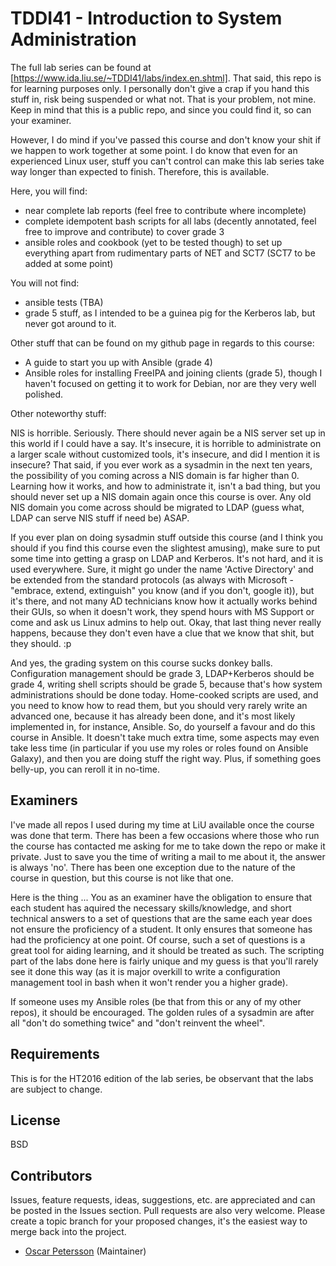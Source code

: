 # TDDI41 - Introduction to System Administration

The full lab series can be found at [https://www.ida.liu.se/~TDDI41/labs/index.en.shtml]. That said, this repo is for learning purposes only. I personally don't give a crap if you hand this stuff in, risk being suspended or what not. That is your problem, not mine. Keep in mind that this is a public repo, and since you could find it, so can your examiner.

However, I do mind if you've passed this course and don't know your shit if we happen to work together at some point. I do know that even for an experienced Linux user, stuff you can't control can make this lab series take way longer than expected to finish. Therefore, this is available.

Here, you will find:
- near complete lab reports (feel free to contribute where incomplete)
- complete idempotent bash scripts for all labs (decently annotated, feel free to improve and contribute) to cover grade 3
- ansible roles and cookbook (yet to be tested though) to set up everything apart from rudimentary parts of NET and SCT7 (SCT7 to be added at some point)

You will not find:
- ansible tests (TBA)
- grade 5 stuff, as I intended to be a guinea pig for the Kerberos lab, but never got around to it.

Other stuff that can be found on my github page in regards to this course:
- A guide to start you up with Ansible (grade 4)
- Ansible roles for installing FreeIPA and joining clients (grade 5), though I haven't focused on getting it to work for Debian, nor are they very well polished.

Other noteworthy stuff:

NIS is horrible. Seriously. There should never again be a NIS server set up in this world if I could have a say. It's insecure, it is horrible to administrate on a larger scale without customized tools, it's insecure, and did I mention it is insecure? That said, if you ever work as a sysadmin in the next ten years, the possibility of you coming across a NIS domain is far higher than 0. Learning how it works, and how to administrate it, isn't a bad thing, but you should never set up a NIS domain again once this course is over. Any old NIS domain you come across should be migrated to LDAP (guess what, LDAP can serve NIS stuff if need be) ASAP.

If you ever plan on doing sysadmin stuff outside this course (and I think you should if you find this course even the slightest amusing), make sure to put some time into getting a grasp on LDAP and Kerberos. It's not hard, and it is used everywhere. Sure, it might go under the name 'Active Directory' and be extended from the standard protocols (as always with Microsoft - "embrace, extend, extinguish" you know (and if you don't, google it)), but it's there, and not many AD technicians know how it actually works behind their GUIs, so when it doesn't work, they spend hours with MS Support or come and ask us Linux admins to help out. Okay, that last thing never really happens, because they don't even have a clue that we know that shit, but they should. :p

And yes, the grading system on this course sucks donkey balls. Configuration management should be grade 3, LDAP+Kerberos should be grade 4, writing shell scripts should be grade 5, because that's how system administrations should be done today. Home-cooked scripts are used, and you need to know how to read them, but you should very rarely write an advanced one, because it has already been done, and it's most likely implemented in, for instance, Ansible. So, do yourself a favour and do this course in Ansible. It doesn't take much extra time, some aspects may even take less time (in particular if you use my roles or roles found on Ansible Galaxy), and then you are doing stuff the right way. Plus, if something goes belly-up, you can reroll it in no-time.

## Examiners
I've made all repos I used during my time at LiU available once the course was done that term. There has been a few occasions where those who run the course has contacted me asking for me to take down the repo or make it private. Just to save you the time of writing a mail to me about it, the answer is always 'no'. There has been one exception due to the nature of the course in question, but this course is not like that one.

Here is the thing ... You as an examiner have the obligation to ensure that each student has aquired the necessary skills/knowledge, and short technical answers to a set of questions that are the same each year does not ensure the proficiency of a student. It only ensures that someone has had the proficiency at one point. Of course, such a set of questions is a great tool for aiding learning, and it should be treated as such. The scripting part of the labs done here is fairly unique and my guess is that you'll rarely see it done this way (as it is major overkill to write a configuration management tool in bash when it won't render you a higher grade).

If someone uses my Ansible roles (be that from this or any of my other repos), it should be encouraged. The golden rules of a sysadmin are after all "don't do something twice" and "don't reinvent the wheel".

## Requirements
This is for the HT2016 edition of the lab series, be observant that the labs are subject to change.

## License

BSD

## Contributors

Issues, feature requests, ideas, suggestions, etc. are appreciated and can be posted in the Issues section. Pull requests are also very welcome. Please create a topic branch for your proposed changes, it's the easiest way to merge back into the project.

- [Oscar Petersson](https://github.com/oscpe262/) (Maintainer)
